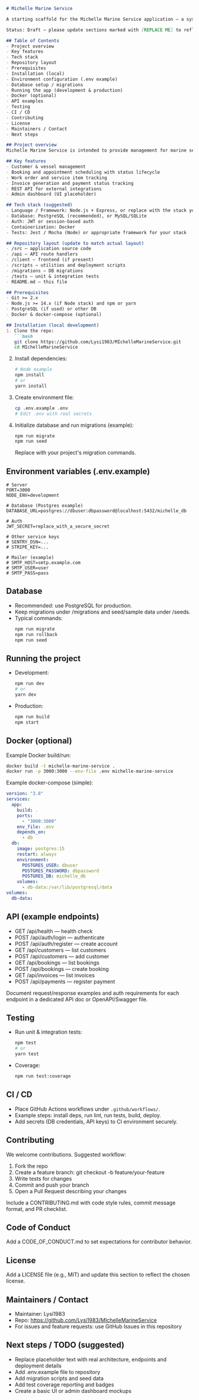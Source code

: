 ```markdown
# Michelle Marine Service

A starting scaffold for the Michelle Marine Service application — a system to manage marine maintenance, customers, bookings and invoicing. This README contains concrete setup steps, sample configuration, and development notes. Replace placeholders with your project's real values.

Status: Draft — please update sections marked with [REPLACE ME] to reflect the real project details.

## Table of Contents
- Project overview
- Key features
- Tech stack
- Repository layout
- Prerequisites
- Installation (local)
- Environment configuration (.env example)
- Database setup / migrations
- Running the app (development & production)
- Docker (optional)
- API examples
- Testing
- CI / CD
- Contributing
- License
- Maintainers / Contact
- Next steps

## Project overview
Michelle Marine Service is intended to provide management for marine service businesses: scheduling maintenance, tracking customers and vessels, generating invoices, and exposing APIs for integration with booking portals.

## Key features
- Customer & vessel management
- Booking and appointment scheduling with status lifecycle
- Work order and service item tracking
- Invoice generation and payment status tracking
- REST API for external integrations
- Admin dashboard (UI placeholder)

## Tech stack (suggested)
- Language / Framework: Node.js + Express, or replace with the stack you use (Rails, Django, Laravel, etc.)
- Database: PostgreSQL (recommended), or MySQL/SQLite
- Auth: JWT or session-based auth
- Containerization: Docker
- Tests: Jest / Mocha (Node) or appropriate framework for your stack

## Repository layout (update to match actual layout)
- /src — application source code
- /api — API route handlers
- /client — frontend (if present)
- /scripts — utilities and deployment scripts
- /migrations — DB migrations
- /tests — unit & integration tests
- README.md — this file

## Prerequisites
- Git >= 2.x
- Node.js >= 14.x (if Node stack) and npm or yarn
- PostgreSQL (if used) or other DB
- Docker & docker-compose (optional)

## Installation (local development)
1. Clone the repo:
   ```bash
   git clone https://github.com/Lysi1983/MIchelleMarineService.git
   cd MIchelleMarineService
   ```

2. Install dependencies:
   ```bash
   # Node example
   npm install
   # or
   yarn install
   ```

3. Create environment file:
   ```bash
   cp .env.example .env
   # Edit .env with real secrets
   ```

4. Initialize database and run migrations (example):
   ```bash
   npm run migrate
   npm run seed
   ```
   Replace with your project's migration commands.

## Environment variables (.env.example)
```env
# Server
PORT=3000
NODE_ENV=development

# Database (Postgres example)
DATABASE_URL=postgres://dbuser:dbpassword@localhost:5432/michelle_db

# Auth
JWT_SECRET=replace_with_a_secure_secret

# Other service keys
# SENTRY_DSN=...
# STRIPE_KEY=...

# Mailer (example)
# SMTP_HOST=smtp.example.com
# SMTP_USER=user
# SMTP_PASS=pass
```

## Database
- Recommended: use PostgreSQL for production.
- Keep migrations under /migrations and seed/sample data under /seeds.
- Typical commands:
  ```bash
  npm run migrate
  npm run rollback
  npm run seed
  ```

## Running the project
- Development:
  ```bash
  npm run dev
  # or
  yarn dev
  ```

- Production:
  ```bash
  npm run build
  npm start
  ```

## Docker (optional)
Example Docker build/run:
```bash
docker build -t michelle-marine-service .
docker run -p 3000:3000 --env-file .env michelle-marine-service
```

Example docker-compose (simple):
```yaml
version: "3.8"
services:
  app:
    build: .
    ports:
      - "3000:3000"
    env_file: .env
    depends_on:
      - db
  db:
    image: postgres:15
    restart: always
    environment:
      POSTGRES_USER: dbuser
      POSTGRES_PASSWORD: dbpassword
      POSTGRES_DB: michelle_db
    volumes:
      - db-data:/var/lib/postgresql/data
volumes:
  db-data:
```

## API (example endpoints)
- GET /api/health — health check
- POST /api/auth/login — authenticate
- POST /api/auth/register — create account
- GET /api/customers — list customers
- POST /api/customers — add customer
- GET /api/bookings — list bookings
- POST /api/bookings — create booking
- GET /api/invoices — list invoices
- POST /api/payments — register payment

Document request/response examples and auth requirements for each endpoint in a dedicated API doc or OpenAPI/Swagger file.

## Testing
- Run unit & integration tests:
  ```bash
  npm test
  # or
  yarn test
  ```
- Coverage:
  ```bash
  npm run test:coverage
  ```

## CI / CD
- Place GitHub Actions workflows under `.github/workflows/`.
- Example steps: install deps, run lint, run tests, build, deploy.
- Add secrets (DB credentials, API keys) to CI environment securely.

## Contributing
We welcome contributions. Suggested workflow:
1. Fork the repo
2. Create a feature branch: git checkout -b feature/your-feature
3. Write tests for changes
4. Commit and push your branch
5. Open a Pull Request describing your changes

Include a CONTRIBUTING.md with code style rules, commit message format, and PR checklist.

## Code of Conduct
Add a CODE_OF_CONDUCT.md to set expectations for contributor behavior.

## License
Add a LICENSE file (e.g., MIT) and update this section to reflect the chosen license.

## Maintainers / Contact
- Maintainer: Lysi1983
- Repo: https://github.com/Lysi1983/MIchelleMarineService
- For issues and feature requests: use GitHub Issues in this repository

## Next steps / TODO (suggested)
- Replace placeholder text with real architecture, endpoints and deployment details
- Add .env.example file to repository
- Add migration scripts and seed data
- Add test coverage reporting and badges
- Create a basic UI or admin dashboard mockups

```
